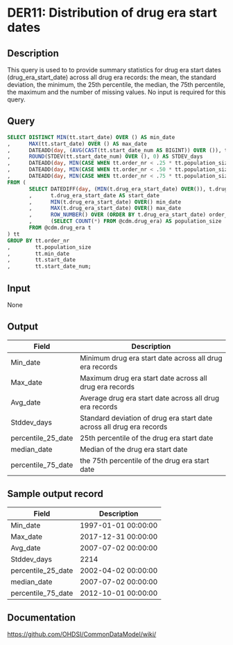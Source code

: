 <!---
Group:drug era
Name:DER11 Distribution of drug era start dates
Author:Patrick Ryan
CDM Version: 5.3
-->

# DER11: Distribution of drug era start dates

## Description
This query is used to to provide summary statistics for drug era start dates (drug_era_start_date) across all drug era records: the mean, the standard deviation, the minimum, the 25th percentile, the median, the 75th percentile, the maximum and the number of missing values. No input is required for this query.

## Query
```sql
SELECT DISTINCT MIN(tt.start_date) OVER () AS min_date
,      MAX(tt.start_date) OVER () AS max_date
,      DATEADD(day, (AVG(CAST(tt.start_date_num AS BIGINT)) OVER ()), tt.min_date) AS avg_date
,      ROUND(STDEV(tt.start_date_num) OVER (), 0) AS STDEV_days
,      DATEADD(day, MIN(CASE WHEN tt.order_nr < .25 * tt.population_size THEN 9999 ELSE tt.start_date_num END) over (), tt.min_date) AS percentile_25_date
,      DATEADD(day, MIN(CASE WHEN tt.order_nr < .50 * tt.population_size THEN 9999 ELSE tt.start_date_num END) over (), tt.min_date) AS median_date
,      DATEADD(day, MIN(CASE WHEN tt.order_nr < .75 * tt.population_size THEN 9999 ELSE tt.start_date_num END) over (), tt.min_date) AS percentile_75_date
FROM (
       SELECT DATEDIFF(day, (MIN(t.drug_era_start_date) OVER()), t.drug_era_start_date) AS start_date_num
       ,      t.drug_era_start_date AS start_date
       ,      MIN(t.drug_era_start_date) OVER() min_date
       ,      MAX(t.drug_era_start_date) OVER() max_date
       ,      ROW_NUMBER() OVER (ORDER BY t.drug_era_start_date) order_nr
       ,      (SELECT COUNT(*) FROM @cdm.drug_era) AS population_size
       FROM @cdm.drug_era t
) tt
GROUP BY tt.order_nr
,        tt.population_size
,        tt.min_date
,        tt.start_date
,        tt.start_date_num;
```

## Input

None

## Output

|  Field |  Description |
| --- | --- | 
| Min_date | Minimum drug era start date across all drug era records |
| Max_date | Maximum drug era start date across all drug era records |
| Avg_date | Average drug era start date across all drug era records |
| Stddev_days | Standard deviation of drug era start date across all drug era records |
| percentile_25_date | 25th percentile of the drug era start date |
| median_date | Median of the drug era start date |
| percentile_75_date | the 75th percentile of the drug era start date |

## Sample output record

|  Field |  Description |
| --- | --- |
| Min_date | 1997-01-01 00:00:00 |
| Max_date | 2017-12-31 00:00:00 |
| Avg_date | 2007-07-02 00:00:00 |
| Stddev_days | 2214 |
| percentile_25_date | 2002-04-02 00:00:00 |
| median_date | 2007-07-02 00:00:00 |
| percentile_75_date | 2012-10-01 00:00:00 |



## Documentation
https://github.com/OHDSI/CommonDataModel/wiki/
